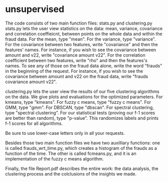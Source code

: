 # unsupervised
The code consists of two main function files: stats.py and clustering.py
stats.py lets the user view statistics on the data: mean, variance, covariance and correlation coeffieicnt, between points on the whole data and within the fraud data.
For the mean, type "mean".
For the variance, type "variance".
For the covariance between two features, write "covariance" and then the features' names.
For instance, if you wish to see the covariance between amount and v22, write "covariance amount v22".
For the correlation coefficient between two features, write "rho" and then the features's names.
To see any of those on the fraud data alone, write the word "frauds" in the beginning of the request.
For instance, if you wish to see the covariance between amount and v22 on the fraud data, write "frauds covariance amount v22".

clustering.py lets the user view the results of our five clustering algorithms on the data. We give plots and evaluations for the optimized parameters.
For kmeans, type "kmeans".
For fuzzy c means, type "fuzzy c means".
For GMM, type "gmm".
For DBSCAN, type "dbscan".
For spectral clustering, type "spectral clustering".
For our statistical tests (proving our f-1 scores are better than random), type "p-value". This randomizes labels and prints f-1 scores for all algorithms.

Be sure to use lower-case letters only in all your requests.

Besides those two main function files we have two auxilliary functions: one is called frauds_wrt_time.py, which creates a histogram of the frauds as a function of the time. The other is called fcmeans.py, and it is an implementation of the fuzzy c means algorithm.

Finally, the file Report.pdf describes the entire work: the data analysis, the clustering process and the colclusions of the insights we made.

